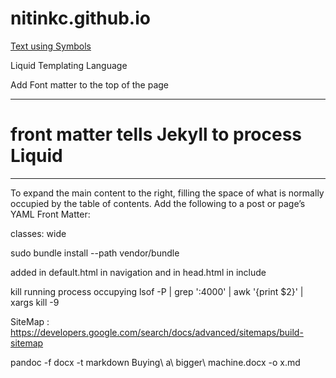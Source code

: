 # nitinkc.github.io


[Text using Symbols](https://fsymbols.com/generators/encool/)

Liquid Templating Language


Add Font matter to the top of the page

---
# front matter tells Jekyll to process Liquid
---

To expand the main content to the right, filling the space of what is normally occupied by the table of contents. Add the following to a post or page’s YAML Front Matter:

classes: wide

sudo bundle install --path vendor/bundle 


added in default.html in navigation and in head.html in include
<!-- Added to allow font awesome icons -->
<script src="https://use.fontawesome.com/releases/v5.0.2/js/all.js"></script>   

kill running process occupying 
lsof -P | grep ':4000' | awk '{print $2}' | xargs kill -9

SiteMap : https://developers.google.com/search/docs/advanced/sitemaps/build-sitemap


pandoc -f docx -t markdown Buying\ a\ bigger\ machine.docx -o x.md  